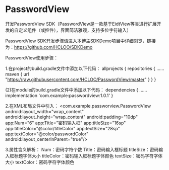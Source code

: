 # PasswordView
开发PasswordView SDK（PasswordView是一款基于EidtView等类进行扩展开发的自定义组件（或控件），界面简洁雅观，支持多位字符输入）

PasswordView SDK开发步骤请进入本博主SDKDemo项目中详细浏览，链接为：https://github.com/HCLOO/SDKDemo

PasswordView使用步骤：

1.在project的build.gradle文件中添加以下代码： 
allprojects {
   repositories {
       ......
       maven { url "https://raw.githubusercontent.com/HCLOO/PasswordView/master" }
   }
}

(2)在module的build.gradle文件中添加以下代码： 
dependencies { 
   ...... 
   implementation 'com.example:passwordview:1.0.1' 
}

2.在XML布局文件中引入：
<com.example.passworview.PasswordView
        android:layout_width="wrap_content"
        android:layout_height="wrap_content"
        android:padding="10dp"
        app:Num="6"
        app:Title="密码输入框"
        app:titleSize="16sp"
        app:titleColor="@color/titleColor"
        app:textSize="28sp"
        app:textColor="@color/passwordColor"
        android:layout_centerInParent="true"/>
        
3.属性含义解析：
Num：密码字符个数
Title：密码输入框标题
titleSize：密码输入框标题字体大小
titleColor：密码输入框标题字体颜色
textSize：密码字符字体大小
textColor：密码字符字体颜色
